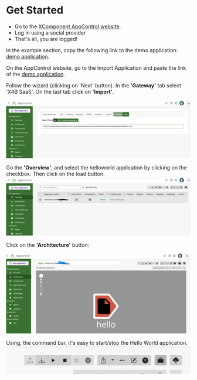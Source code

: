 # Get Started

- Go to the [XComponent AppControl website](https://appcontrol.xcomponent.com).
- Log in using a social provider
- That's all, you are logged!

In the example section, copy the following link to the demo application: [demo application](https://raw.githubusercontent.com/xcomponent/appcontrol-documentation/main/examples/helloworld%2Cv1.xml).

On the AppControl website, go to the Import Application and paste the link of the [demo application](https://raw.githubusercontent.com/xcomponent/appcontrol-documentation/main/examples/helloworld%2Cv1.xml).

Follow the wizard (clicking on 'Next' button). In the **'Gateway'** tab select 'X4B SaaS'. On the last tab click on **'Import'**.

![Sceenshot Menu](../images/sceenshot_menu.png)

Go the **'Overview'**, and select the helloworld application by clicking on the checkbox.
Then click on the load button.
![Dashboard1](../images/dashboard1.png)

Click on the **'Architecture'** button:

![Map1](../images/map1.png)

Using, the command bar, it's easy to start/stop the Hello World application.
![Command Bar](../images/command_bar.png)

